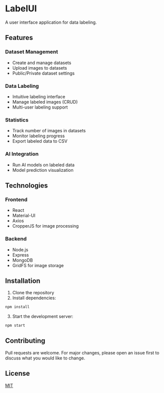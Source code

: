 # LabelUI

A user interface application for data labeling.

## Features

### Dataset Management

- Create and manage datasets
- Upload images to datasets
- Public/Private dataset settings

### Data Labeling

- Intuitive labeling interface
- Manage labeled images (CRUD)
- Multi-user labeling support

### Statistics

- Track number of images in datasets
- Monitor labeling progress
- Export labeled data to CSV

### AI Integration

- Run AI models on labeled data
- Model prediction visualization

## Technologies

### Frontend

- React
- Material-UI
- Axios
- CropperJS for image processing

### Backend

- Node.js
- Express
- MongoDB
- GridFS for image storage

## Installation

1. Clone the repository
2. Install dependencies:

```bash
npm install
```

3. Start the development server:

```bash
npm start
```

## Contributing

Pull requests are welcome. For major changes, please open an issue first to discuss what you would like to change.

## License

[MIT](https://choosealicense.com/licenses/mit/)
